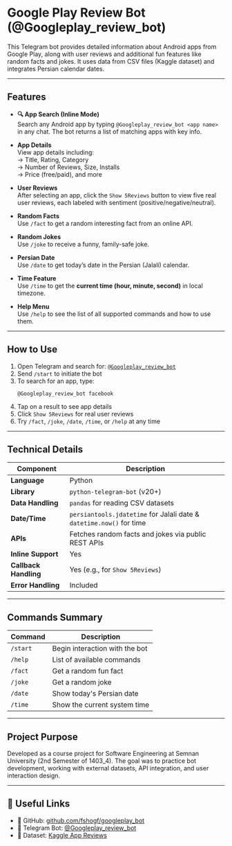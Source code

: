 
# Google Play Review Bot (@Googleplay_review_bot)

This Telegram bot provides detailed information about Android apps from Google Play, along with user reviews and additional fun features like random facts and jokes. It uses data from CSV files (Kaggle dataset) and integrates Persian calendar dates.

---

## Features

- **🔍 App Search (Inline Mode)**  
  Search any Android app by typing `@Googleplay_review_bot <app name>` in any chat. The bot returns a list of matching apps with key info.

- **App Details**  
  View app details including:  
  → Title, Rating, Category  
  → Number of Reviews, Size, Installs  
  → Price (free/paid), and more

- **User Reviews**  
  After selecting an app, click the `Show 5Reviews` button to view five real user reviews, each labeled with sentiment (positive/negative/neutral).

- **Random Facts**  
  Use `/fact` to get a random interesting fact from an online API.

- **Random Jokes**  
  Use `/joke` to receive a funny, family-safe joke.

- **Persian Date**  
  Use `/date` to get today’s date in the Persian (Jalali) calendar.

- **Time Feature**  
  Use `/time` to get the **current time (hour, minute, second)** in local timezone.

- **Help Menu**  
  Use `/help` to see the list of all supported commands and how to use them.

---

## How to Use

1. Open Telegram and search for: [`@Googleplay_review_bot`](https://t.me/Googleplay_review_bot)
2. Send `/start` to initiate the bot
3. To search for an app, type:
   ```
   @Googleplay_review_bot facebook
   ```
4. Tap on a result to see app details
5. Click `Show 5Reviews` for real user reviews
6. Try `/fact`, `/joke`, `/date`, `/time`, or `/help` at any time

---

## Technical Details

| Component           | Description |
|--------------------|-------------|
| **Language**        | Python |
| **Library**         | `python-telegram-bot` (v20+) |
| **Data Handling**   | `pandas` for reading CSV datasets |
| **Date/Time**       | `persiantools.jdatetime` for Jalali date & `datetime.now()` for time |
| **APIs**            | Fetches random facts and jokes via public REST APIs |
| **Inline Support**  | Yes |
| **Callback Handling** | Yes (e.g., for `Show 5Reviews`) |
| **Error Handling**  | Included |

---

## Commands Summary

| Command   | Description                      |
|-----------|----------------------------------|
| `/start`  | Begin interaction with the bot   |
| `/help`   | List of available commands       |
| `/fact`   | Get a random fun fact            |
| `/joke`   | Get a random joke                |
| `/date`   | Show today's Persian date        |
| `/time`   | Show the current system time     |

---

## Project Purpose
Developed as a course project for Software Engineering at Semnan University (2nd Semester of 1403_4). The goal was to practice bot development, working with external 
datasets, API integration, and user interaction design.

---

## 🔗 Useful Links

- 🔗 GitHub: [github.com/fshogf/googleplay_bot](https://github.com/fshogf/googleplay_bot)
- 🔗 Telegram Bot: [@Googleplay_review_bot](https://t.me/Googleplay_review_bot)
- 🔗 Dataset: [Kaggle App Reviews](https://www.kaggle.com/datasets/lava18/google-play-store-apps)


